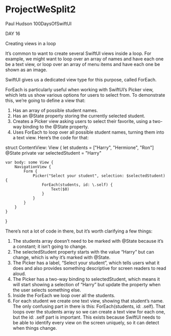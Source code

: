 # ProjectWeSplit2
Paul Hudson 100DaysOfSwiftUI

DAY 16

Creating views in a loop

It’s common to want to create several SwiftUI views inside a loop. For example, we might want to loop over an array of names and have each one be a text view, or loop over an array of menu items and have each one be shown as an image.

SwiftUI gives us a dedicated view type for this purpose, called ForEach.

ForEach is particularly useful when working with SwiftUI’s Picker view, which lets us show various options for users to select from.
To demonstrate this, we’re going to define a view that:
1. Has an array of possible student names.
2. Has an @State property storing the currently selected student.
3. Creates a Picker view asking users to select their favorite, using a two-way binding to the @State property.
4. Uses ForEach to loop over all possible student names, turning them into a text view.
Here’s the code for that:

struct ContentView: View {
    let students = ["Harry", "Hermione", "Ron"]
    @State private var selectedStudent = "Harry"

    var body: some View {
        NavigationView {
            Form {
                Picker("Select your student", selection: $selectedStudent) {
                    ForEach(students, id: \.self) {
                        Text($0)
                    }
                }
            }
        }
    }
}


There’s not a lot of code in there, but it’s worth clarifying a few things:
1. The students array doesn’t need to be marked with @State because it’s a constant; it isn’t going to change.
2. The selectedStudent property starts with the value “Harry” but can change, which is why it’s marked with @State.
3. The Picker has a label, “Select your student”, which tells users what it does and also provides something descriptive for screen readers to read aloud.
4. The Picker has a two-way binding to selectedStudent, which means it will start showing a selection of “Harry” but update the property when the user selects something else.
5. Inside the ForEach we loop over all the students.
6. For each student we create one text view, showing that student’s name.
The only confusing part in there is this: ForEach(students, id: \.self). That loops over the students array so we can create a text view for each one, but the id: \.self part is important. This exists because SwiftUI needs to be able to identify every view on the screen uniquely, so it can detect when things change.
